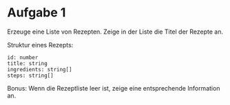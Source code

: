 # Aufgabe 1

Erzeuge eine Liste von Rezepten. Zeige in der Liste die Titel der Rezepte an.

Struktur eines Rezepts:

```
id: number
title: string
ingredients: string[]
steps: string[]
```

Bonus: Wenn die Rezeptliste leer ist, zeige eine entsprechende Information an.

